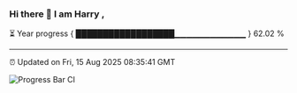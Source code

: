 ### Hi there 👋 I am Harry , 

⏳ Year progress { ██████████████████▁▁▁▁▁▁▁▁▁▁▁▁ } 62.02 %

---

⏰ Updated on Fri, 15 Aug 2025 08:35:41 GMT

![Progress Bar CI](https://github.com/duykhang68/duykhang68/workflows/Progress%20Bar%20CI/badge.svg)
